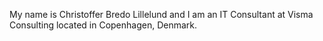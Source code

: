 My name is Christoffer Bredo Lillelund and I am an IT Consultant at Visma Consulting located in Copenhagen, Denmark.

<!---
BredoVisma/BredoVisma is a ✨ special ✨ repository because its `README.md` (this file) appears on your GitHub profile.
You can click the Preview link to take a look at your changes.
--->
